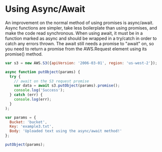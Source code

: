 # Using Async/Await<a name="using-async-await"></a>

An improvement on the normal method of using promises is async/await\. Async functions are simpler, take less boilerplate than using promises, and make the code read synchronous. When using await, it must be in a function marked as async and should be wrapped in a try/catch in order to catch any errors thrown. The await still needs a promise to "await" on, so you need to return a promise from the AWS.Request element using its promise() method.

```js
var s3 = new AWS.S3({apiVersion: '2006-03-01', region: 'us-west-2'});

async function putObject(params) {
  try {
    // await on the S3 request promise
    var data = await s3.putObject(params).promise();
    console.log('Success');
  } catch (err) {
    console.log(err);
  }
);

var params = {
  Bucket: 'bucket',
  Key: 'example3.txt',
  Body: 'Uploaded text using the async/await method!'
};

putObject(params);
```
